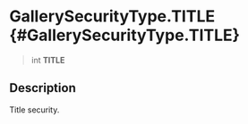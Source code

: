 GallerySecurityType.TITLE {#GallerySecurityType.TITLE}
=========================

> int **TITLE**

Description
-----------

Title security.
